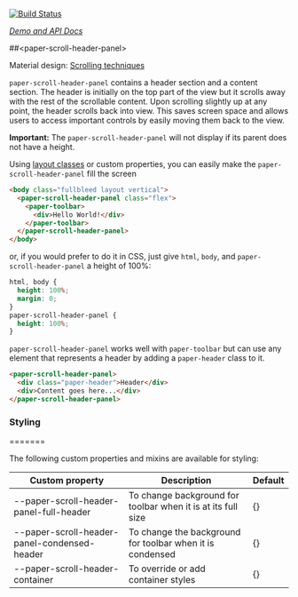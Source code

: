 
<!---

This README is automatically generated from the comments in these files:
paper-scroll-header-panel.html

Edit those files, and our readme bot will duplicate them over here!
Edit this file, and the bot will squash your changes :)

The bot does some handling of markdown. Please file a bug if it does the wrong
thing! https://github.com/PolymerLabs/tedium/issues

-->

[![Build Status](https://travis-ci.org/PolymerElements/paper-scroll-header-panel.svg?branch=master)](https://travis-ci.org/PolymerElements/paper-scroll-header-panel)

_[Demo and API Docs](https://elements.polymer-project.org/elements/paper-scroll-header-panel)_


##&lt;paper-scroll-header-panel&gt;

Material design: [Scrolling techniques](https://www.google.com/design/spec/patterns/scrolling-techniques.html)

`paper-scroll-header-panel` contains a header section and a content section.  The
header is initially on the top part of the view but it scrolls away with the
rest of the scrollable content.  Upon scrolling slightly up at any point, the
header scrolls back into view.  This saves screen space and allows users to
access important controls by easily moving them back to the view.

__Important:__ The `paper-scroll-header-panel` will not display if its parent does not have a height.

Using [layout classes](https://www.polymer-project.org/1.0/docs/migration.html#layout-attributes) or custom properties, you can easily make the `paper-scroll-header-panel` fill the screen

```html
<body class="fullbleed layout vertical">
  <paper-scroll-header-panel class="flex">
    <paper-toolbar>
      <div>Hello World!</div>
    </paper-toolbar>
  </paper-scroll-header-panel>
</body>
```

or, if you would prefer to do it in CSS, just give `html`, `body`, and `paper-scroll-header-panel` a height of 100%:

```css
html, body {
  height: 100%;
  margin: 0;
}
paper-scroll-header-panel {
  height: 100%;
}
```

`paper-scroll-header-panel` works well with `paper-toolbar` but can use any element
that represents a header by adding a `paper-header` class to it.

```html
<paper-scroll-header-panel>
  <div class="paper-header">Header</div>
  <div>Content goes here...</div>
</paper-scroll-header-panel>
```

### Styling

=======

The following custom properties and mixins are available for styling:

| Custom property | Description | Default |
| --- | --- | --- |
| --paper-scroll-header-panel-full-header | To change background for toolbar when it is at its full size | {} |
| --paper-scroll-header-panel-condensed-header | To change the background for toolbar when it is condensed | {} |
| --paper-scroll-header-container | To override or add container styles | {} |


